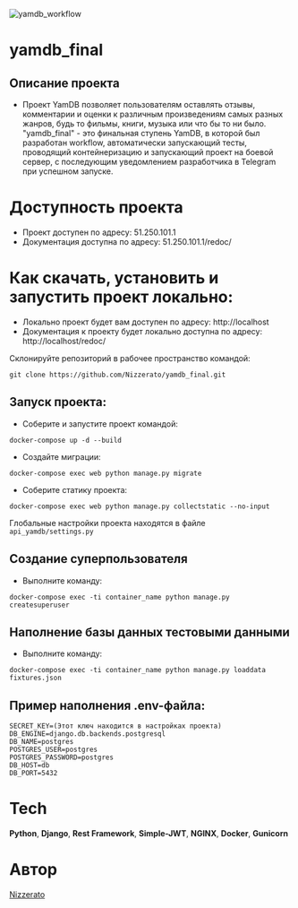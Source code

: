 ![yamdb_workflow](https://github.com/Nizzerato/yamdb_final/actions/workflows/yamdb_workflow.yml/badge.svg)

# yamdb_final

## Описание проекта

- Проект YamDB позволяет пользователям оставлять отзывы, комментарии и оценки к различным произведениям самых разных жанров, будь то фильмы, книги, музыка или что бы то ни было. "yamdb_final" - это финальная ступень YamDB, в которой был разработан workflow, автоматически запускающий тесты, проводящий контейнеризацию и запускающий проект на боевой сервер, с последующим уведомлением разработчика в Telegram при успешном запуске.

# Доступность проекта

- Проект доступен по адресу: 51.250.101.1
- Документация доступна по адресу: 51.250.101.1/redoc/

# Как скачать, установить и запустить проект локально:

- Локально проект будет вам доступен по адресу: http://localhost
- Документация к проекту будет локально доступна по адресу: http://localhost/redoc/

Склонируйте репозиторий в рабочее пространство командой:

```
git clone https://github.com/Nizzerato/yamdb_final.git
```

## Запуск проекта:

- Соберите и запустите проект командой:

```
docker-compose up -d --build
```

- Создайте миграции:

```
docker-compose exec web python manage.py migrate
```

- Соберите статику проекта:

```
docker-compose exec web python manage.py collectstatic --no-input
```

Глобальные настройки проекта находятся в файле `api_yamdb/settings.py`

## Создание суперпользователя

- Выполните команду:

```
docker-compose exec -ti container_name python manage.py createsuperuser
```

## Наполнение базы данных тестовыми данными

- Выполните команду:

```
docker-compose exec -ti container_name python manage.py loaddata fixtures.json
```

## Пример наполнения .env-файла:

```
SECRET_KEY=(Этот ключ находится в настройках проекта)
DB_ENGINE=django.db.backends.postgresql
DB_NAME=postgres
POSTGRES_USER=postgres
POSTGRES_PASSWORD=postgres
DB_HOST=db
DB_PORT=5432
```

# Tech
**Python**, **Django**, **Rest Framework**, **Simple-JWT**, **NGINX**, **Docker**, **Gunicorn**

# Автор
[Nizzerato](https://github.com/Nizzerato)
